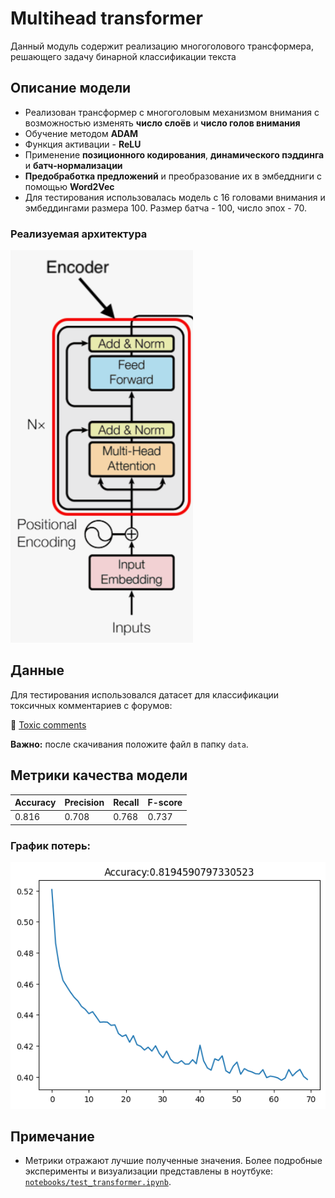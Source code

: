 # Multihead transformer

Данный модуль содержит реализацию многоголового трансформера, решающего задачу бинарной классификации текста

## Описание модели

- Реализован трансформер с многоголовым механизмом внимания с возможностью изменять **число слоёв** и **число голов внимания** 
- Обучение методом **ADAM** 
- Функция активации - **ReLU**
- Применение **позиционного кодирования**, **динамического пэддинга** и **батч-нормализации**
- **Предобработка предложений** и преобразование их в эмбеддниги с помощью **Word2Vec**
- Для тестирования использовалась модель с 16 головами внимания и эмбеддингами размера 100. Размер батча - 100, число эпох - 70.

### Реализуемая архитектура

![Architecture](images/transformer_arch.png)

## Данные

Для тестирования использовался датасет для классификации токсичных комментариев с форумов:

🔗 [Toxic comments](https://www.kaggle.com/datasets/aybatov/toxic-russian-comments-from-pikabu-and-2ch)

**Важно:** после скачивания положите файл в папку `data`.

## Метрики качества модели

| Accuracy | Precision | Recall | F-score |
|----------|-----------|--------|---------|
| 0.816    | 0.708    | 0.768  | 0.737   |

### График потерь:
![Loss Curve](images/loss_transformer.png)


## Примечание

- Метрики отражают лучшие полученные значения. Более подробные эксперименты и визуализации представлены в ноутбуке: [`notebooks/test_transformer.ipynb`](../notebooks/test_transformer.ipynb).